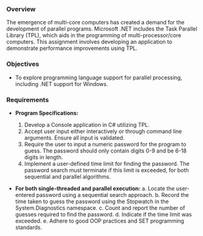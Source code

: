 
### Overview
The emergence of multi-core computers has created a demand for the development of parallel programs. Microsoft .NET includes the Task Parallel Library (TPL), which aids in the programming of multi-processor/core computers. This assignment involves developing an application to demonstrate performance improvements using TPL.

### Objectives
- To explore programming language support for parallel processing, including .NET support for Windows.

### Requirements
- **Program Specifications:**
  1. Develop a Console application in C# utilizing TPL.
  2. Accept user input either interactively or through command line arguments. Ensure all input is validated.
  3. Require the user to input a numeric password for the program to guess. The password should only contain digits 0-9 and be 6-18 digits in length.
  4. Implement a user-defined time limit for finding the password. The password search must terminate if this limit is exceeded, for both sequential and parallel algorithms.

- **For both single-threaded and parallel execution:**
  a. Locate the user-entered password using a sequential search approach.
  b. Record the time taken to guess the password using the Stopwatch in the System.Diagnostics namespace.
  c. Count and report the number of guesses required to find the password.
  d. Indicate if the time limit was exceeded.
  e. Adhere to good OOP practices and SET programming standards.

